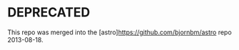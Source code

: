 # DEPRECATED

This repo was merged into the [astro]<https://github.com/bjornbm/astro> repo 2013-08-18.
